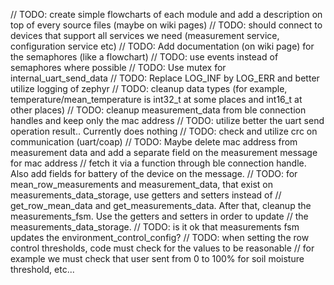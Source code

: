 // TODO: create simple flowcharts of each module and add a description on top of every source files (maybe on wiki pages)
// TODO: should connect to devices that support all services we need (measurement service, configuration service etc)
// TODO: Add documentation (on wiki page) for the semaphores (like a flowchart)
// TODO: use events instead of semaphores where possible
// TODO: Use mutex for internal_uart_send_data
// TODO: Replace LOG_INF by LOG_ERR and better utilize logging of zephyr
// TODO: cleanup data types (for example, temperature/mean_temperature is int32_t at some places and int16_t at other places)
// TODO: cleanup measurement_data from ble connection handles and keep only the mac address
// TODO: utilize better the uart send operation result.. Currently does nothing
// TODO: check and utilize crc on communication (uart/coap)
// TODO: Maybe delete mac address from measurement data and add a separate field on the measurement message for mac address
// fetch it via a function through ble connection handle. Also add fields for battery of the device on the message.
// TODO: for mean_row_measurements and measurement_data, that exist on measurements_data_storage, use getters and setters instead of
// get_row_mean_data and get_measurements_data. After that, cleanup the measurements_fsm. Use the getters and setters in order to update
// the measurements_data_storage. 
// TODO: is it ok that measurements fsm updates the environment_control_config?
// TODO: when setting the row control thresholds, code must check for the values to be reasonable
// for example we must check that user sent from 0 to 100% for soil moisture threshold, etc...